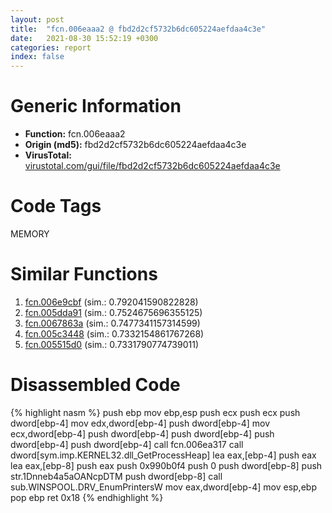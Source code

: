 ```yaml
---
layout: post
title:  "fcn.006eaaa2 @ fbd2d2cf5732b6dc605224aefdaa4c3e"
date:   2021-08-30 15:52:19 +0300
categories: report
index: false
---
```


# Generic Information
- **Function:** fcn.006eaaa2
- **Origin (md5):** fbd2d2cf5732b6dc605224aefdaa4c3e
- **VirusTotal:** [virustotal.com/gui/file/fbd2d2cf5732b6dc605224aefdaa4c3e][virustotal_ref]

# Code Tags
<span class="tag" id="MEMORY">MEMORY</span>


# Similar Functions

1. [fcn.006e9cbf][similar_1_ref] (sim.: 0.792041590822828)
2. [fcn.005dda91][similar_2_ref] (sim.: 0.7524675696355125)
3. [fcn.0067863a][similar_3_ref] (sim.: 0.7477341157314599)
4. [fcn.005c3448][similar_4_ref] (sim.: 0.7332154861767268)
5. [fcn.005515d0][similar_5_ref] (sim.: 0.7331790774739011)


# Disassembled Code

{% highlight nasm %}
push ebp
mov ebp,esp
push ecx
push ecx
push dword[ebp-4]
mov edx,dword[ebp-4]
push dword[ebp-4]
mov ecx,dword[ebp-4]
push dword[ebp-4]
push dword[ebp-4]
push dword[ebp-4]
push dword[ebp-4]
call fcn.006ea317
call dword[sym.imp.KERNEL32.dll_GetProcessHeap]
lea eax,[ebp-4]
push eax
lea eax,[ebp-8]
push eax
push 0x990b0f4
push 0
push dword[ebp-8]
push str.1Dnneb4a5aOANcpDTM
push dword[ebp-8]
call sub.WINSPOOL.DRV_EnumPrintersW
mov eax,dword[ebp-4]
mov esp,ebp
pop ebp
ret 0x18
{% endhighlight %}


[similar_1_ref]: /report/fcn.006e9cbf@fbd2d2cf5732b6dc605224aefdaa4c3e
[similar_2_ref]: /report/fcn.005dda91@69415b1e6ea16c7a88afae06ceb758c6
[similar_3_ref]: /report/fcn.0067863a@3ea8e9c55e713ee4d068576585ceafcc
[similar_4_ref]: /report/fcn.005c3448@43f1a4b17a22b06cf1d6e21e3bb2b62d
[similar_5_ref]: /report/fcn.005515d0@8bd41b732eefb1ee271fb434070dd021
[virustotal_ref]: https://www.virustotal.com/gui/file/fbd2d2cf5732b6dc605224aefdaa4c3e